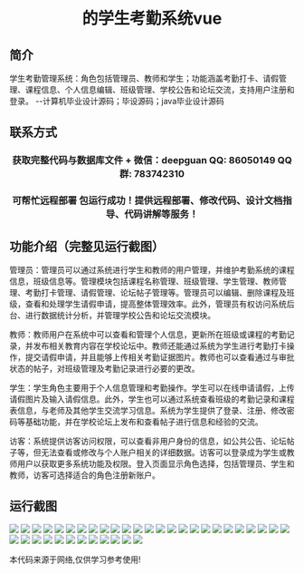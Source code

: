 <p><h1 align="center">的学生考勤系统vue</h1></p>

## 简介
学生考勤管理系统：角色包括管理员、教师和学生；功能涵盖考勤打卡、请假管理、课程信息、个人信息编辑、班级管理、学校公告和论坛交流，支持用户注册和登录。    --计算机毕业设计源码；毕设源码；java毕业设计源码


## 联系方式
<p><h3 align="center">获取完整代码与数据库文件 + 微信：deepguan QQ: 86050149 QQ群: 783742310</h3></p>
<p><h3 align="center">可帮忙远程部署 包运行成功！提供远程部署、修改代码、设计文档指导、代码讲解等服务！</h3></p>

## 功能介绍（完整见运行截图）
管理员：管理员可以通过系统进行学生和教师的用户管理，并维护考勤系统的课程信息，班级信息等。管理模块包括课程名称管理、班级管理、学生管理、教师管理、考勤打卡管理、请假管理、论坛帖子管理等。管理员可以编辑、删除课程及班级，查看和处理学生请假申请，提高整体管理效率。此外，管理员有权访问系统后台、进行数据统计分析，并管理学校公告和论坛交流模块。

教师：教师用户在系统中可以查看和管理个人信息，更新所在班级或课程的考勤记录，并发布相关教育内容在学校论坛中。教师还能通过系统为学生进行考勤打卡操作，提交请假申请，并且能够上传相关考勤证据图片。教师也可以查看通过与审批状态的帖子，对班级管理及考勤记录进行必要的更改。

学生：学生角色主要用于个人信息管理和考勤操作。学生可以在线申请请假，上传请假图片及输入请假信息。此外，学生也可以通过系统查看班级的考勤记录和课程表信息，与老师及其他学生交流学习信息。系统为学生提供了登录、注册、修改密码等基础功能，并在学校论坛上发布和查看帖子进行信息和经验的交流。

访客：系统提供访客访问权限，可以查看非用户身份的信息，如公共公告、论坛帖子等，但无法查看或修改与个人账户相关的详细数据。访客可以登录成为学生或教师用户以获取更多系统功能及权限。登入页面显示角色选择，包括管理员、学生和教师，访客可选择适合的角色注册新账户。


## 运行截图
![](https://bs-1329754181.cos.ap-shanghai.myqcloud.com/ssm/StudentAttendanceSystem/img/001.jpg)
![](https://bs-1329754181.cos.ap-shanghai.myqcloud.com/ssm/StudentAttendanceSystem/img/002.jpg)
![](https://bs-1329754181.cos.ap-shanghai.myqcloud.com/ssm/StudentAttendanceSystem/img/003.jpg)
![](https://bs-1329754181.cos.ap-shanghai.myqcloud.com/ssm/StudentAttendanceSystem/img/004.jpg)
![](https://bs-1329754181.cos.ap-shanghai.myqcloud.com/ssm/StudentAttendanceSystem/img/005.jpg)
![](https://bs-1329754181.cos.ap-shanghai.myqcloud.com/ssm/StudentAttendanceSystem/img/006.jpg)
![](https://bs-1329754181.cos.ap-shanghai.myqcloud.com/ssm/StudentAttendanceSystem/img/007.jpg)
![](https://bs-1329754181.cos.ap-shanghai.myqcloud.com/ssm/StudentAttendanceSystem/img/008.jpg)
![](https://bs-1329754181.cos.ap-shanghai.myqcloud.com/ssm/StudentAttendanceSystem/img/009.jpg)
![](https://bs-1329754181.cos.ap-shanghai.myqcloud.com/ssm/StudentAttendanceSystem/img/010.jpg)
![](https://bs-1329754181.cos.ap-shanghai.myqcloud.com/ssm/StudentAttendanceSystem/img/011.jpg)
![](https://bs-1329754181.cos.ap-shanghai.myqcloud.com/ssm/StudentAttendanceSystem/img/012.jpg)
![](https://bs-1329754181.cos.ap-shanghai.myqcloud.com/ssm/StudentAttendanceSystem/img/013.jpg)
![](https://bs-1329754181.cos.ap-shanghai.myqcloud.com/ssm/StudentAttendanceSystem/img/014.jpg)
![](https://bs-1329754181.cos.ap-shanghai.myqcloud.com/ssm/StudentAttendanceSystem/img/015.jpg)
![](https://bs-1329754181.cos.ap-shanghai.myqcloud.com/ssm/StudentAttendanceSystem/img/016.jpg)
![](https://bs-1329754181.cos.ap-shanghai.myqcloud.com/ssm/StudentAttendanceSystem/img/017.jpg)
![](https://bs-1329754181.cos.ap-shanghai.myqcloud.com/ssm/StudentAttendanceSystem/img/018.jpg)
![](https://bs-1329754181.cos.ap-shanghai.myqcloud.com/ssm/StudentAttendanceSystem/img/019.jpg)
![](https://bs-1329754181.cos.ap-shanghai.myqcloud.com/ssm/StudentAttendanceSystem/img/020.jpg)
![](https://bs-1329754181.cos.ap-shanghai.myqcloud.com/ssm/StudentAttendanceSystem/img/021.jpg)
![](https://bs-1329754181.cos.ap-shanghai.myqcloud.com/ssm/StudentAttendanceSystem/img/022.jpg)
![](https://bs-1329754181.cos.ap-shanghai.myqcloud.com/ssm/StudentAttendanceSystem/img/023.jpg)
![](https://bs-1329754181.cos.ap-shanghai.myqcloud.com/ssm/StudentAttendanceSystem/img/024.jpg)
![](https://bs-1329754181.cos.ap-shanghai.myqcloud.com/ssm/StudentAttendanceSystem/img/025.jpg)
![](https://bs-1329754181.cos.ap-shanghai.myqcloud.com/ssm/StudentAttendanceSystem/img/026.jpg)
![](https://bs-1329754181.cos.ap-shanghai.myqcloud.com/ssm/StudentAttendanceSystem/img/027.jpg)
![](https://bs-1329754181.cos.ap-shanghai.myqcloud.com/ssm/StudentAttendanceSystem/img/028.jpg)
![](https://bs-1329754181.cos.ap-shanghai.myqcloud.com/ssm/StudentAttendanceSystem/img/029.jpg)
![](https://bs-1329754181.cos.ap-shanghai.myqcloud.com/ssm/StudentAttendanceSystem/img/030.jpg)
![](https://bs-1329754181.cos.ap-shanghai.myqcloud.com/ssm/StudentAttendanceSystem/img/031.jpg)
![](https://bs-1329754181.cos.ap-shanghai.myqcloud.com/ssm/StudentAttendanceSystem/img/032.jpg)
![](https://bs-1329754181.cos.ap-shanghai.myqcloud.com/ssm/StudentAttendanceSystem/img/033.jpg)
![](https://bs-1329754181.cos.ap-shanghai.myqcloud.com/ssm/StudentAttendanceSystem/img/034.jpg)
![](https://bs-1329754181.cos.ap-shanghai.myqcloud.com/ssm/StudentAttendanceSystem/img/035.jpg)
![](https://bs-1329754181.cos.ap-shanghai.myqcloud.com/ssm/StudentAttendanceSystem/img/036.jpg)
![](https://bs-1329754181.cos.ap-shanghai.myqcloud.com/ssm/StudentAttendanceSystem/img/037.jpg)

<p>本代码来源于网络,仅供学习参考使用!</p>
